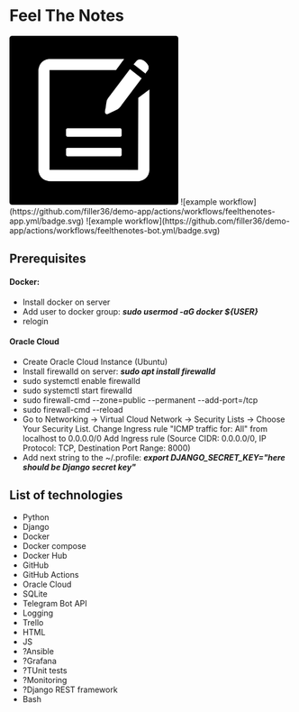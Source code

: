 # Feel The Notes  
<img src="/feelthenotes-bot/bot_profile_photo.png?raw=true" width="300">  
![example workflow](https://github.com/filler36/demo-app/actions/workflows/feelthenotes-app.yml/badge.svg)  
![example workflow](https://github.com/filler36/demo-app/actions/workflows/feelthenotes-bot.yml/badge.svg)  

## Prerequisites
#### Docker:
- Install docker on server
- Add user to docker group: ***sudo usermod -aG docker ${USER}***
- relogin

#### Oracle Cloud
- Create Oracle Cloud Instance (Ubuntu)
- Install firewalld on server: ***sudo apt install firewalld***
- sudo systemctl enable firewalld
- sudo systemctl start firewalld
- sudo firewall-cmd --zone=public --permanent --add-port=<port of the app>/tcp
- sudo firewall-cmd --reload
- Go to Networking -> Virtual Cloud Network -> Security Lists -> Choose Your Security List.
Change Ingress rule "ICMP traffic for: All" from localhost to 0.0.0.0/0
Add Ingress rule (Source CIDR: 0.0.0.0/0, IP Protocol: TCP, Destination Port Range: 8000)
- Add next string to the ~/.profile: ***export DJANGO_SECRET_KEY="here should be Django secret key"***

## List of technologies
- Python
- Django
- Docker
- Docker compose
- Docker Hub
- GitHub
- GitHub Actions
- Oracle Cloud
- SQLite
- Telegram Bot API
- Logging
- Trello
- HTML
- JS
- ?Ansible
- ?Grafana
- ?TUnit tests
- ?Monitoring
- ?Django REST framework
- Bash
